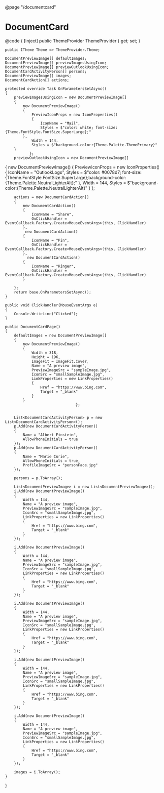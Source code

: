 ﻿@page "/documentcard"

<h1>DocumentCard</h1>

<Demo Header="Default Style" Key="0" MetadataPath="DocumentCardPage">
    <Stack Style="width:100%;" Tokens="@(new StackTokens() { ChildrenGap = new [] {20d}})">
        <DocumentCard Type="DocumentCardType.Normal" OnClickHref="http://bing.com">
            <DocumentCardPreview PreviewImages="@defaultImages.Take(1).ToArray()"></DocumentCardPreview>
            <DocumentCardTitle Title="this is a title a long title a really long title very long indeed this is a title a long title a really long title very long indeed" ShouldTruncate="true"></DocumentCardTitle>
            <DocumentCardActivity Activity="Created a few minutes ago" People="@persons.Take(1).ToArray()"></DocumentCardActivity>
        </DocumentCard>
    </Stack>
</Demo>

<Demo Header="Compact Style" Key="1" MetadataPath="DocumentCardPage">
    <Stack Style="width:100%;" Tokens="@(new StackTokens() { ChildrenGap = new [] {20d}})">
        <DocumentCard Type="DocumentCardType.Compact" OnClickHref="http://bing.com">
            <DocumentCardPreview PreviewImages="@images.Take(1).ToArray()"></DocumentCardPreview>
            <DocumentCardDetails>
                <DocumentCardTitle ShouldTruncate="false" Title="My Heading"></DocumentCardTitle>
                <DocumentCardActivity Activity="Test activity" People="@persons.Take(1).ToArray()"></DocumentCardActivity>
            </DocumentCardDetails>
        </DocumentCard>
        <DocumentCard Type="DocumentCardType.Compact" OnClickHref="http://bing.com">
            <DocumentCardPreview PreviewImages="@images"></DocumentCardPreview>
            <DocumentCardDetails>
                <DocumentCardTitle ShouldTruncate="false" Title="My Heading"></DocumentCardTitle>
                <DocumentCardActivity Activity="Test activity" People="@persons"></DocumentCardActivity>
            </DocumentCardDetails>
        </DocumentCard>
        <DocumentCard Type="DocumentCardType.Compact" OnClickHref="http://bing.com">
            <DocumentCardPreview PreviewImages="@previewImagesUsingIcon"></DocumentCardPreview>
            <DocumentCardDetails>
                <DocumentCardTitle ShouldTruncate="false" Title="View and share files"></DocumentCardTitle>
                <DocumentCardActivity Activity="Created a few minutes ago" People="@persons.Take(1).ToArray()"></DocumentCardActivity>
            </DocumentCardDetails>
        </DocumentCard>
        <DocumentCard Type="DocumentCardType.Compact" OnClickHref="http://bing.com">
            <DocumentCardPreview PreviewImages="@previewOutlookUsingIcon"></DocumentCardPreview>
            <DocumentCardDetails>
                <DocumentCardTitle ShouldTruncate="false" Title="View and share files"></DocumentCardTitle>
                <DocumentCardActivity Activity="Created a few minutes ago" People="@persons.Take(1).ToArray()"></DocumentCardActivity>
            </DocumentCardDetails>
        </DocumentCard>
    </Stack>
</Demo>

<Demo Header="Commands" Key="2" MetadataPath="DocumentCardPage">
    <Stack Style="width:100%;margin-bottom:50px;" Tokens="@(new StackTokens() { ChildrenGap = new [] {20d}})">
        <DocumentCard Type="DocumentCardType.Normal">
            <DocumentCardPreview PreviewImages="@images"></DocumentCardPreview>
            <DocumentCardLocation Location="Github" LocationHref="https://www.github.com"></DocumentCardLocation>
            <DocumentCardTitle Title="this is a title" ShouldTruncate="false"></DocumentCardTitle>
            <DocumentCardActivity Activity="Created a few minutes ago" People="@persons.Take(1).ToArray()"></DocumentCardActivity>
            <DocumentCardActions Actions="@actions" Views="342"></DocumentCardActions>
        </DocumentCard>
    </Stack>
</Demo>

@code {
    [Inject] public ThemeProvider ThemeProvider { get; set; }

    public ITheme Theme => ThemeProvider.Theme;

    DocumentPreviewImage[] defaultImages;
    DocumentPreviewImage[] previewImagesUsingIcon;
    DocumentPreviewImage[] previewOutlookUsingIcon;
    DocumentCardActivityPerson[] persons;
    DocumentPreviewImage[] images;
    DocumentCardAction[] actions;

    protected override Task OnParametersSetAsync()
    {
        previewImagesUsingIcon = new DocumentPreviewImage[]
        {
            new DocumentPreviewImage()
            {
                PreviewIconProps = new IconProperties()
                {
                    IconName = "Mail",
                    Styles = $"color: white; font-size: {Theme.FontStyle.FontSize.SuperLarge};"
            },
                Width = 144,
                Styles = $"background-color:{Theme.Palette.ThemePrimary}"
        }
               };
        previewOutlookUsingIcon = new DocumentPreviewImage[]
   {
            new DocumentPreviewImage()
            {
                PreviewIconProps = new IconProperties()
                {
                    IconName = "OutlookLogo",
                    Styles = $"color: #0078d7; font-size: {Theme.FontStyle.FontSize.SuperLarge};background-color:{Theme.Palette.NeutralLighterAlt};"
            },
                Width = 144,
                Styles = $"background-color:{Theme.Palette.NeutralLighterAlt}"
        }
          };

        actions = new DocumentCardAction[]
        {
            new DocumentCardAction()
            {
                IconName = "Share",
                OnClickHandler = EventCallback.Factory.Create<MouseEventArgs>(this, ClickHandler)
            },
             new DocumentCardAction()
            {
                IconName = "Pin",
                OnClickHandler = EventCallback.Factory.Create<MouseEventArgs>(this, ClickHandler)
            },
              new DocumentCardAction()
            {
                IconName = "Ringer",
                OnClickHandler = EventCallback.Factory.Create<MouseEventArgs>(this, ClickHandler)
            }

        };
        return base.OnParametersSetAsync();
    }

    public void ClickHandler(MouseEventArgs e)
    {
        Console.WriteLine("Clicked");
    }

    public DocumentCardPage()
    {
        defaultImages = new DocumentPreviewImage[]
        {
            new DocumentPreviewImage()
            {
                Width = 318,
                Height = 196,
                ImageFit = ImageFit.Cover,
                Name = "A preview image",
                PreviewImageSrc = "sampleImage.jpg",
                IconSrc = "smallSampleImage.jpg",
                LinkProperties = new LinkProperties()
                {
                    Href = "https://www.bing.com",
                    Target = "_blank"
                }
            }
                                    };


        List<DocumentCardActivityPerson> p = new List<DocumentCardActivityPerson>();
        p.Add(new DocumentCardActivityPerson()
        {
            Name = "Albert Einstein",
            AllowPhoneInitials = true
        });
        p.Add(new DocumentCardActivityPerson()
        {
            Name = "Marie Curie",
            AllowPhoneInitials = true,
            ProfileImageSrc = "personFace.jpg"
        });

        persons = p.ToArray();

        List<DocumentPreviewImage> i = new List<DocumentPreviewImage>();
        i.Add(new DocumentPreviewImage()
        {
            Width = 144,
            Name = "A preview image",
            PreviewImageSrc = "sampleImage.jpg",
            IconSrc = "smallSampleImage.jpg",
            LinkProperties = new LinkProperties()
            {
                Href = "https://www.bing.com",
                Target = "_blank"
            }
        });

        i.Add(new DocumentPreviewImage()
        {
            Width = 144,
            Name = "A preview image",
            PreviewImageSrc = "sampleImage.jpg",
            IconSrc = "smallSampleImage.jpg",
            LinkProperties = new LinkProperties()
            {
                Href = "https://www.bing.com",
                Target = "_blank"
            }
        });

        i.Add(new DocumentPreviewImage()
        {
            Width = 144,
            Name = "A preview image",
            PreviewImageSrc = "sampleImage.jpg",
            IconSrc = "smallSampleImage.jpg",
            LinkProperties = new LinkProperties()
            {
                Href = "https://www.bing.com",
                Target = "_blank"
            }
        });

        i.Add(new DocumentPreviewImage()
        {
            Width = 144,
            Name = "A preview image",
            PreviewImageSrc = "sampleImage.jpg",
            IconSrc = "smallSampleImage.jpg",
            LinkProperties = new LinkProperties()
            {
                Href = "https://www.bing.com",
                Target = "_blank"
            }
        });

        i.Add(new DocumentPreviewImage()
        {
            Width = 144,
            Name = "A preview image",
            PreviewImageSrc = "sampleImage.jpg",
            IconSrc = "smallSampleImage.jpg",
            LinkProperties = new LinkProperties()
            {
                Href = "https://www.bing.com",
                Target = "_blank"
            }
        });

        images = i.ToArray();
    }

}

